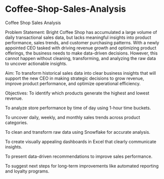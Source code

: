 # Coffee-Shop-Sales-Analysis
Coffee Shop Sales Analysis

Problem Statement:
Bright Coffee Shop has accumulated a large volume of daily transactional sales data, but lacks meaningful insights into product performance, sales trends, and customer purchasing patterns. With a newly appointed CEO tasked with driving revenue growth and optimizing product offerings, the business needs to make data-driven decisions. However, this cannot happen without cleaning, transforming, and analyzing the raw data to uncover actionable insights.

Aim:
To transform historical sales data into clear business insights that will support the new CEO in making strategic decisions to grow revenue, improve product performance, and optimize operational efficiency.

Objectives:
To identify which products generate the highest and lowest revenue.

To analyze store performance by time of day using 1-hour time buckets.

To uncover daily, weekly, and monthly sales trends across product categories.

To clean and transform raw data using Snowflake for accurate analysis.

To create visually appealing dashboards in Excel that clearly communicate insights.

To present data-driven recommendations to improve sales performance.

To suggest next steps for long-term improvements like automated reporting and loyalty programs.


